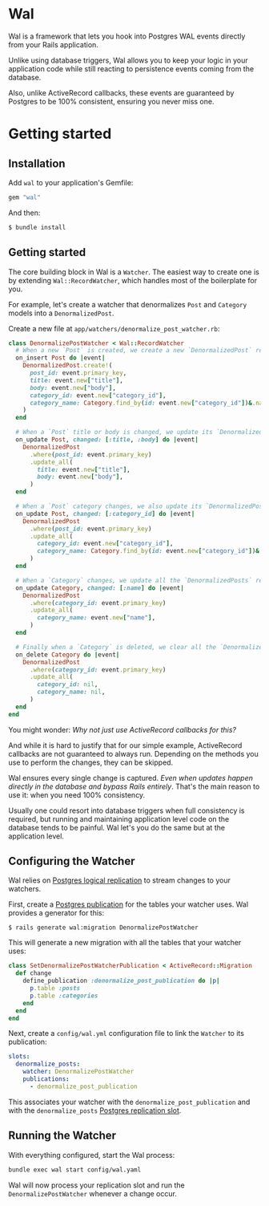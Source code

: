 # Wal

Wal is a framework that lets you hook into Postgres WAL events directly from your Rails application.

Unlike using database triggers, Wal allows you to keep your logic in your application code while still reacting to persistence events coming from the database.

Also, unlike ActiveRecord callbacks, these events are guaranteed by Postgres to be 100% consistent, ensuring you never miss one.

# Getting started

## Installation

Add `wal` to your application's Gemfile:

```ruby
gem "wal"
```

And then:

```bash
$ bundle install
```

## Getting started

The core building block in Wal is a `Watcher`. The easiest way to create one is by extending `Wal::RecordWatcher`, which handles most of the boilerplate for you.

For example, let's create a watcher that denormalizes `Post` and `Category` models into a `DenormalizedPost`.

Create a new file at `app/watchers/denormalize_post_watcher.rb`:

```ruby
class DenormalizePostWatcher < Wal::RecordWatcher
  # When a new `Post` is created, we create a new `DenormalizedPost` record
  on_insert Post do |event|
    DenormalizedPost.create!(
      post_id: event.primary_key,
      title: event.new["title"],
      body: event.new["body"],
      category_id: event.new["category_id"],
      category_name: Category.find_by(id: event.new["category_id"])&.name,
    )
  end

  # When a `Post` title or body is changed, we update its `DenormalizedPost` record
  on_update Post, changed: [:title, :body] do |event|
    DenormalizedPost
      .where(post_id: event.primary_key)
      .update_all(
        title: event.new["title"],
        body: event.new["body"],
      )
  end

  # When a `Post` category changes, we also update its `DenormalizedPost` record
  on_update Post, changed: [:category_id] do |event|
    DenormalizedPost
      .where(post_id: event.primary_key)
      .update_all(
        category_id: event.new["category_id"],
        category_name: Category.find_by(id: event.new["category_id"])&.name,
      )
  end

  # When a `Category` changes, we update all the `DenormalizedPosts` referencing it
  on_update Category, changed: [:name] do |event|
    DenormalizedPost
      .where(category_id: event.primary_key)
      .update_all(
        category_name: event.new["name"],
      )
  end

  # Finally when a `Category` is deleted, we clear all the `DenormalizedPosts` referencing it
  on_delete Category do |event|
    DenormalizedPost
      .where(category_id: event.primary_key)
      .update_all(
        category_id: nil,
        category_name: nil,
      )
  end
end
```

You might wonder: *Why not just use ActiveRecord callbacks for this?*

And while it is hard to justify that for our simple example, ActiveRecord callbacks are not guaranteed to always run. Depending on the methods you use to perform the changes, they can be skipped.

Wal ensures every single change is captured. *Even when updates happen directly in the database and bypass Rails entirely*. That's the main reason to use it: when you need 100% consistency.

Usually one could resort into database triggers when full consistency is required, but running and maintaining application level code on the database tends to be painful. Wal let's you do the same but at the application level.

## Configuring the Watcher

Wal relies on [Postgres logical replication](https://www.postgresql.org/docs/current/logical-replication.html) to stream changes to your watchers.

First, create a [Postgres publication](https://www.postgresql.org/docs/current/logical-replication-publication.html) for the tables your watcher uses. Wal provides a generator for this:

```
$ rails generate wal:migration DenormalizePostWatcher
```

This will generate a new migration with all the tables that your watcher uses:
```ruby
class SetDenormalizePostWatcherPublication < ActiveRecord::Migration
  def change
    define_publication :denormalize_post_publication do |p|
      p.table :posts
      p.table :categories
    end
  end
end
```

Next, create a `config/wal.yml` configuration file to link the `Watcher` to its publication:

```yaml
slots:
  denormalize_posts:
    watcher: DenormalizePostWatcher
    publications:
      - denormalize_post_publication
```
This associates your watcher with the `denormalize_post_publication` and with the `denormalize_posts` [Postgres replication slot](https://www.postgresql.org/docs/9.4/warm-standby.html#STREAMING-REPLICATION-SLOTS).

## Running the Watcher

With everything configured, start the Wal process:

```bash
bundle exec wal start config/wal.yaml
```

Wal will now process your replication slot and run the `DenormalizePostWatcher` whenever a change occur.
